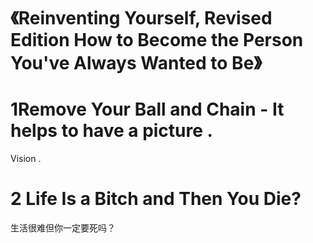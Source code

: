 
# 《Reinventing Yourself, Revised Edition How to Become the Person You've Always Wanted to Be》

# 1Remove Your Ball and Chain - It helps to have a picture .

 Vision .
 
 # 2 Life Is a Bitch and Then You Die?
 
 生活很难但你一定要死吗？
 
 

